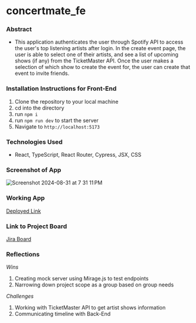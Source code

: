 # concertmate_fe

### Abstract
- This application authenticates the user through Spotify API to access the user's top listening artists after login. In the create event page, the user is able to select one of their artists, and see a list of upcoming shows (if any) from the TicketMaster API. Once the user makes a selection of which show to create the event for, the user can create that event to invite friends. 
  
### Installation Instructions for Front-End
1. Clone the repository to your local machine
2. cd into the directory
3. run `npm i`
4. run `npm run dev` to start the server
5. Navigate to `http://localhost:5173`
   
### Technologies Used
- React, TypeScript, React Router, Cypress, JSX, CSS
### Screenshot of App
![Screenshot 2024-08-31 at 7 31 11 PM](https://github.com/user-attachments/assets/1025d89c-db9e-4dd6-b3df-8a07d4d3d875)
 
### Working App
[Deployed Link](http://concertmate-fe.vercel.app)

### Link to Project Board
[Jira Board](https://concertmate.atlassian.net/jira/software/projects/KAN/boards/1)

### Reflections
*Wins*
1. Creating mock server using Mirage.js to test endpoints
2. Narrowing down project scope as a group based on group needs
   
*Challenges*
1. Working with TicketMaster API to get artist shows information
2. Communicating timeline with Back-End 
